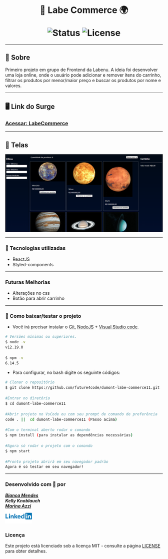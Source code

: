 <h1 align=center>

 🚀 Labe Commerce 🌍 <br>

<img src="https://camo.githubusercontent.com/a45bd10a7ea5a30b5665d9869b0ce1324fa90350/68747470733a2f2f696d672e736869656c64732e696f2f62616467652f7374617475732d6163746976652d737563636573732e737667" alt="Status" data-canonical-src="https://img.shields.io/badge/status-active-success.svg" style="max-width:100%;">
<img src="https://camo.githubusercontent.com/890acbdcb87868b382af9a4b1fac507b9659d9bf/68747470733a2f2f696d672e736869656c64732e696f2f62616467652f6c6963656e73652d4d49542d626c75652e737667" alt="License" data-canonical-src="https://img.shields.io/badge/license-MIT-blue.svg" style="max-width:100%;">
</h1>

---

## 📝️ Sobre
Primeiro projeto em grupo de Frontend da Labenu. A ideia foi desenvolver uma loja online, onde o usuário pode adicionar e remover ítens do carrinho, filtrar os produtos por menor/maior preço e buscar os produtos por nome e valores.

---

## 🖥 Link do Surge
<h3>
 
<a href="http://wacky-ground.surge.sh/" target="_blank">Acessar: LabeCommerce</a>
</h3>


---

## 🚀️ Telas

<img src="src/img/commerce_screen.png">

---

### 🚀️ Tecnologias utilizadas

- ReactJS
- Styled-components

---

### Futuras Melhorias

- Alterações no css
- Botão para abrir carrinho

---

### 💾️ Como baixar/testar o projeto

- Você irá precisar instalar o [Git](https://git-scm.com/), [NodeJS](https://nodejs.org/pt-br/download/) + [Visual Studio code](https://code.visualstudio.com/).

```bash
# Versões mínimas ou superiores.
$ node -v
v12.19.0

$ npm -v
6.14.5
```

- Para configurar, no bash digite os seguinte códigos:

```bash
# Clonar o repositório
$ git clone https://github.com/future4code/dumont-labe-commerce11.git

#Entrar no diretório
$ cd dumont-labe-commerce11

#Abrir projeto no VsCode ou com seu prompt de comando de preferência
code . ||  cd dumont-labe-commerce11 (Passo acima) 

#Com o terminal aberto rodar o comando
$ npm install (para instalar as dependências necessárias)

#Agora só rodar o projeto com o comando
$ npm start

#Pronto projeto abrirá em seu navegador padrão
Agora é só testar em seu navegador!

```
---

### Desenvolvido com 💜 por

<a href="https://www.linkedin.com/in/bianca-cmendes/" target="_blank">***Bianca Mendes***</a>
<br/> 
***Kelly Knoblauch***
<br/> 
<a href="https://www.linkedin.com/in/azzinogueiramarina/" target="_blank">***Marina Azzi***</a>
<br/> 
<img src="src/img/Linkedin-Logo.png" width="86px">


### Licença

Este projeto está licenciado sob a licença MIT - consulte a página [LICENSE](https://opensource.org/licenses/MIT) para obter detalhes.




